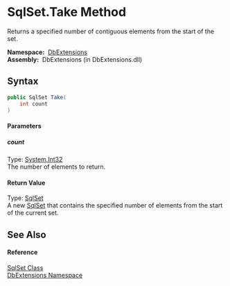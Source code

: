SqlSet.Take Method
==================
  Returns a specified number of contiguous elements from the start of the set.

  **Namespace:**  [DbExtensions][1]  
  **Assembly:**  DbExtensions (in DbExtensions.dll)

Syntax
------

```csharp
public SqlSet Take(
	int count
)
```

#### Parameters

##### *count*
Type: [System.Int32][2]  
The number of elements to return.

#### Return Value
Type: [SqlSet][3]  
A new [SqlSet][3] that contains the specified number of elements from the start of the current set.

See Also
--------

#### Reference
[SqlSet Class][3]  
[DbExtensions Namespace][1]  

[1]: ../README.md
[2]: http://msdn.microsoft.com/en-us/library/td2s409d
[3]: README.md